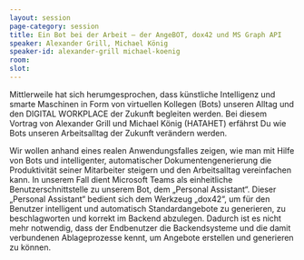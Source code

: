 ```yaml
---
layout: session
page-category: session
title: Ein Bot bei der Arbeit – der AngeBOT, dox42 und MS Graph API
speaker: Alexander Grill, Michael König
speaker-id: alexander-grill michael-koenig
room: 
slot: 
---
```


Mittlerweile hat sich herumgesprochen, dass künstliche Intelligenz und smarte Maschinen in Form von virtuellen Kollegen (Bots) unseren Alltag und den DIGITAL WORKPLACE der Zukunft begleiten werden. Bei diesem Vortrag von Alexander Grill und Michael König (HATAHET) erfährst Du wie Bots unseren Arbeitsalltag der Zukunft verändern werden.

Wir wollen anhand eines realen Anwendungsfalles zeigen, wie man mit Hilfe von Bots und intelligenter, automatischer Dokumentengenerierung die Produktivität seiner Mitarbeiter steigern und den Arbeitsalltag vereinfachen kann. In unserem Fall dient Microsoft Teams als einheitliche Benutzerschnittstelle zu unserem Bot, dem „Personal Assistant“. Dieser „Personal Assistant“ bedient sich dem Werkzeug „dox42“, um für den Benutzer intelligent und automatisch Standardangebote zu generieren, zu beschlagworten und korrekt im Backend abzulegen. Dadurch ist es nicht mehr notwendig, dass der Endbenutzer die Backendsysteme und die damit verbundenen Ablageprozesse kennt, um Angebote erstellen und generieren zu können.